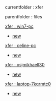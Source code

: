 currentfolder : xfer

parentfolder : files

[xfer : win7-pc](http://win7-pc/doc/files/xfer/open-command-prompt-here.html)
- [new](http://win7-pc/doc/files/common/prompt-action.php?rawdisplay=1&HOME_DIRECTORY=C:/UniServer/www/doc/files/xfer&cmd=c:/UniServer/www/doc/files/common/open_command_files/overwritenew.bat)

[xfer : celine-pc](http://celine-pc/doc/files/xfer/open-command-prompt-here.html)
- [new](http://celine-pc/doc/files/common/prompt-action.php?rawdisplay=1&HOME_DIRECTORY=C:/UniServer/www/doc/files/xfer&cmd=c:/UniServer/www/doc/files/common/open_command_files/overwritenew.bat)

[xfer : xsjmikhaell30](http://xsjmikhaell30/doc/files/xfer/open-command-prompt-here.html)
- [new](http://xsjmikhaell30/doc/files/common/prompt-action.php?rawdisplay=1&HOME_DIRECTORY=C:/UniServer/www/doc/files/xfer&cmd=c:/UniServer/www/doc/files/common/open_command_files/overwritenew.bat)

[xfer : laptop-7kqrmtc0](http://laptop-7kqrmtc0/doc/files/xfer/open-command-prompt-here.html)
- [new](http://laptop-7kqrmtc0/doc/files/common/prompt-action.php?rawdisplay=1&HOME_DIRECTORY=C:/UniServer/www/doc/files/xfer&cmd=c:/UniServer/www/doc/files/common/open_command_files/overwritenew.bat)


